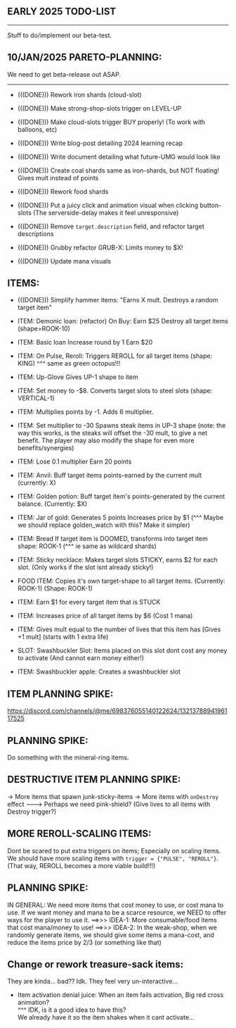 

## EARLY 2025 TODO-LIST
------------
Stuff to do/implement our beta-test.


## 10/JAN/2025 PARETO-PLANNING:
We need to get beta-release out ASAP.


------------


- (((DONE))) Rework iron shards (cloud-slot)


- (((DONE))) Make strong-shop-slots trigger on LEVEL-UP


- (((DONE))) Make cloud-slots trigger BUY properly! (To work with balloons, etc)


- (((DONE))) Write blog-post detailing 2024 learning recap
- (((DONE))) Write document detailing what future-UMG would look like


- (((DONE))) Create coal shards
same as iron-shards, but NOT floating! Gives mult instead of points


- (((DONE))) Rework food shards


- (((DONE))) Put a juicy click and animation visual when clicking button-slots
    (The serverside-delay makes it feel unresponsive)


- (((DONE))) Remove `target.description` field, and refactor target descriptions


- (((DONE))) Grubby refactor  GRUB-X: Limits money to $X!


- (((DONE))) Update mana visuals


## ITEMS:


- (((DONE))) Simplify hammer items: 
"Earns X mult. Destroys a random target item"


- ITEM: Demonic loan: (refactor)
On Buy: Earn $25
Destroy all target items
(shape=ROOK-10)

- ITEM: Basic loan
Increase round by 1
Earn $20

- ITEM: 
On Pulse, Reroll:
Triggers REROLL for all target items
(shape: KING)
^^^ same as green octopus!!!

- ITEM: Up-Glove
Gives UP-1 shape to item

- ITEM:
Set money to -$8.
Converts target slots to steel slots
(shape: VERTICAL-1)

- ITEM:
Multiplies points by -1. 
Adds 6 multiplier.

- ITEM:
Set multiplier to -30
Spawns steak items in UP-3 shape
(note: the way this works, is the steaks will offset the -30 mult, to give a net benefit. The player may also modify the shape for even more benefits/synergies)

- ITEM:
Lose 0.1 multiplier
Earn 20 points


- ITEM: Anvil:
Buff target items points-earned by the current mult (currently: X)

- ITEM: Golden potion:
Buff target item's points-generated by the current balance.
(Currently: $X)


- ITEM: Jar of gold:
Generates 5 points
Increases price by $1
(^^^ Maybe we should replace golden_watch with this? Make it simpler)


- ITEM: Bread
If target item is DOOMED, transforms into target item
shape: ROOK-1
(^^^ ie same as wildcard shards)


- ITEM: Sticky necklace:
Makes target slots STICKY, earns $2 for each slot.
(Only works if the slot isnt already sticky!)

- FOOD ITEM:  Copies it's own target-shape to all target items.
(Currently: ROOK-1)
(Shape: ROOK-1)

- ITEM: Earn $1 for every target item that is STUCK

- ITEM: Increases price of all target items by $6 (Cost 1 mana)

- ITEM:
Gives mult equal to the number of lives that this item has
[Gives +1 mult]
(starts with 1 extra life)

- SLOT: Swashbuckler Slot:
Items placed on this slot dont cost any money to activate (And cannot earn money either!)

- ITEM: Swashbuckler apple: Creates a swashbuckler slot



## ITEM PLANNING SPIKE:
https://discord.com/channels/@me/698376055140122624/1321378894196117525






## PLANNING SPIKE:
Do something with the mineral-ring items.



## DESTRUCTIVE ITEM PLANNING SPIKE:
-> More items that spawn junk-sticky-items
-> More items with `onDestroy` effect
---> Perhaps we need pink-shield? (Give lives to all items with Destroy trigger?)



## MORE REROLL-SCALING ITEMS:
Dont be scared to put extra triggers on items; 
Especially on scaling items.
We should have more scaling items with `trigger = {"PULSE", "REROLL"}`.
(That way, REROLL becomes a more viable build!!!)



## PLANNING SPIKE:
IN GENERAL: We need more items that cost money to use, or cost mana to use.
If we want money and mana to be a scarce resource, we NEED to offer ways for the player to use it.
==>>>
IDEA-1:
More consumable/food items that cost mana/money to use!
==>>>
IDEA-2:
In the weak-shop, when we randomly generate items, we should give some items a mana-cost, and reduce the items price by 2/3 (or something like that) 



## Change or rework treasure-sack items:
They are kinda... bad?? Idk. They feel very un-interactive...



- Item activation denial juice:
When an item fails activation, Big red cross animation?  
^^^ IDK, is it a good idea to have this?  
We already have it so the item shakes when it cant activate...
